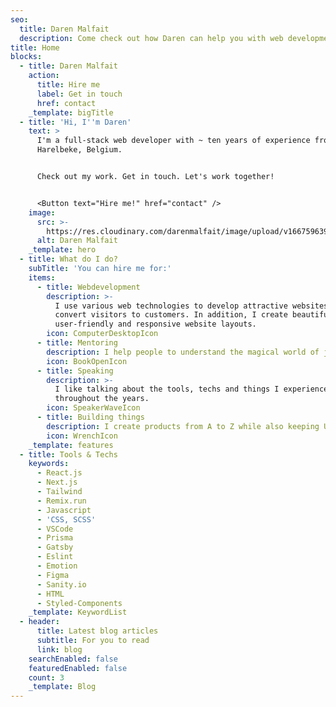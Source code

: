 ```yaml
---
seo:
  title: Daren Malfait
  description: Come check out how Daren can help you with web development.
title: Home
blocks:
  - title: Daren Malfait
    action:
      title: Hire me
      label: Get in touch
      href: contact
    _template: bigTitle
  - title: 'Hi, I''m Daren'
    text: >
      I'm a full-stack web developer with ~ ten years of experience from
      Harelbeke, Belgium.


      Check out my work. Get in touch. Let's work together!


      <Button text="Hire me!" href="contact" />
    image:
      src: >-
        https://res.cloudinary.com/darenmalfait/image/upload/v1667596394/daren-wiki/daren-cartoon_a8oqrk.webp
      alt: Daren Malfait
    _template: hero
  - title: What do I do?
    subTitle: 'You can hire me for:'
    items:
      - title: Webdevelopment
        description: >-
          I use various web technologies to develop attractive websites which
          convert visitors to customers. In addition, I create beautiful,
          user-friendly and responsive website layouts.
        icon: ComputerDesktopIcon
      - title: Mentoring
        description: I help people to understand the magical world of javascript better.
        icon: BookOpenIcon
      - title: Speaking
        description: >-
          I like talking about the tools, techs and things I experienced
          throughout the years.
        icon: SpeakerWaveIcon
      - title: Building things
        description: I create products from A to Z while also keeping UX in mind.
        icon: WrenchIcon
    _template: features
  - title: Tools & Techs
    keywords:
      - React.js
      - Next.js
      - Tailwind
      - Remix.run
      - Javascript
      - 'CSS, SCSS'
      - VSCode
      - Prisma
      - Gatsby
      - Eslint
      - Emotion
      - Figma
      - Sanity.io
      - HTML
      - Styled-Components
    _template: KeywordList
  - header:
      title: Latest blog articles
      subtitle: For you to read
      link: blog
    searchEnabled: false
    featuredEnabled: false
    count: 3
    _template: Blog
---
```


